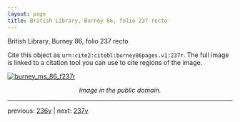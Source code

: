 ```yaml
---
layout: page
title: British Library, Burney 86, folio 237 recto
---
```


British Library, Burney 86, folio 237 recto

Cite this object as `urn:cite2:citebl:burney86pages.v1:237r`.  The full image is linked to a citation tool you can use to cite regions of the image.

[![burney_ms_86_f237r](http://www.homermultitext.org/iipsrv?IIIF=/project/homer/pyramidal/deepzoom/citebl/burney86imgs/v1/burney_ms_86_f237r.tif/full/800,/0/default.jpg)](http://www.homermultitext.org/ict2/?urn=urn:cite2:citebl:burney86imgs.v1:burney_ms_86_f237r) 

<p style="text-align: center; font-style: italic;">Image in the public domain.</p>

---

previous: [236v](../236v/) | next: [237v](../237v/)